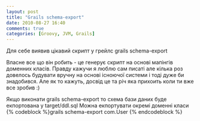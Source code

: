 ```yaml
---
layout: post
title: "Grails schema-export"
date: 2010-08-27 16:40
comments: true
categories: [Groovy, JVM, Grails]
---
```


Для себе виявив цікавий скрипт у грейлс
grails schema-export

Власне все що він робить - це генерує скрипт на основі мапінгів доменних класів. Правду кажучи я люблю сам писаті але кілька роз довелось будувати вручну на основі існоючої системи і тоді дуже би знадобився. Але як то кажуть, досвід це та річ яка прихоить коли ти вже все зробив :)

Якщо виконати
grails schema-export
то схема бази даних буде екпортована у target/ddl.sql
Можна екпортувати окремі доменні класи
{% codeblock %}grails schema-export com.User {% endcodeblock %}
